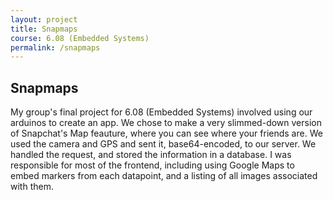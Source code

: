 ```yaml
---
layout: project
title: Snapmaps
course: 6.08 (Embedded Systems)
permalink: /snapmaps
---
```


## Snapmaps

My group's final project for 6.08 (Embedded Systems) involved using our arduinos to create an app. We chose to make a very slimmed-down version of Snapchat's Map feauture, where you can see where your friends are. We used the camera and GPS and sent it, base64-encoded, to our server. We handled the request, and stored the information in a database. I was responsible for most of the frontend, including using Google Maps to embed markers from each datapoint, and a listing of all images associated with them.
